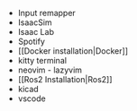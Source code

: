 - Input remapper
- IsaacSim
- Isaac Lab
- Spotify
- [[Docker installation|Docker]]
- kitty terminal
- neovim - lazyvim
- [[Ros2 Installation|Ros2]]
- kicad
- vscode